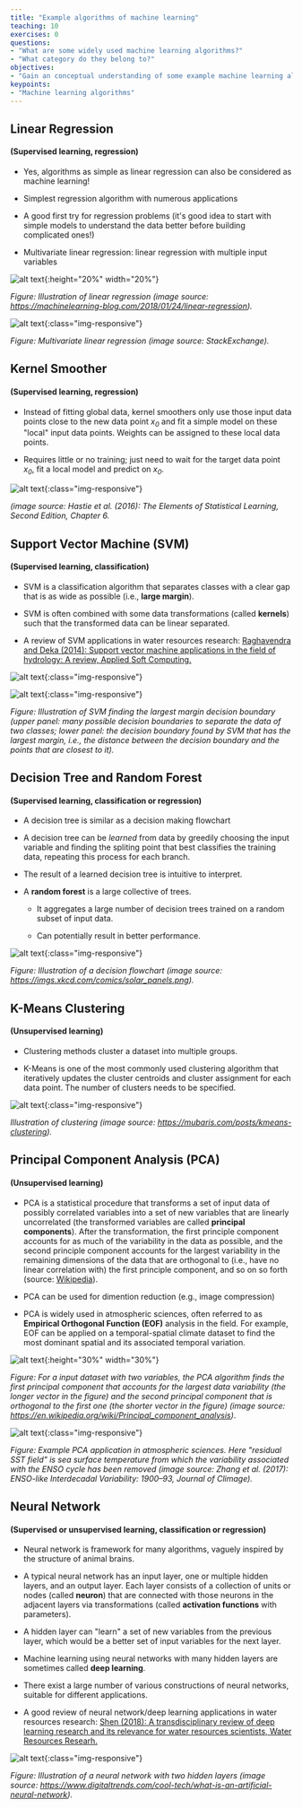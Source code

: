 ```yaml
---
title: "Example algorithms of machine learning"
teaching: 10
exercises: 0
questions:
- "What are some widely used machine learning algorithms?"
- "What category do they belong to?"
objectives:
- "Gain an conceptual understanding of some example machine learning algorithms"
keypoints:
- "Machine learning algorithms"
---
```


## Linear Regression

#### (Supervised learning, regression)

- Yes, algorithms as simple as linear regression can also be considered as machine learning!

- Simplest regression algorithm with numerous applications

- A good first try for regression problems (it's good idea to start with simple models to understand the data better before building complicated ones!)

- Multivariate linear regression: linear regression with multiple input variables

![alt text](https://machinelearningblogcom.files.wordpress.com/2018/01/bildschirmfoto-2018-01-24-um-14-32-02.png){:height="20%" width="20%"}

<i>Figure: Illustration of linear regression (image source: https://machinelearning-blog.com/2018/01/24/linear-regression).</i>


![alt text](https://i.stack.imgur.com/PeX0r.png){:class="img-responsive"}

<i>Figure: Multivariate linear regression (image source: StackExchange).</i>


## Kernel Smoother

#### (Supervised learning, regression)

- Instead of fitting global data, kernel smoothers only use those input data points close to the new data point <i>x<sub>0</sub></i> and fit a simple model on these "local" input data points. Weights can be assigned to these local data points.

- Requires little or no training; just need to wait for the target data point <i>x<sub>0</sub></i>, fit a local model and predict on <i>x<sub>0</sub></i>.

![alt text](../assets/img/local_smoother_ESL.png){:class="img-responsive"}

<i>(image source: Hastie et al. (2016): The Elements of Statistical Learning, Second Edition, Chapter 6.</i>


## Support Vector Machine (SVM)

#### (Supervised learning, classification)

- SVM is a classification algorithm that separates classes with a clear gap that is as wide as possible (i.e., **large margin**).

- SVM is often combined with some data transformations (called **kernels**) such that the transformed data can be linear separated.

- A review of SVM applications in water resources research: [Raghavendra and Deka (2014): Support vector machine applications in the field of hydrology: A review, Applied Soft Computing.](https://www.sciencedirect.com/science/article/pii/S1568494614000611#!)

![alt text](https://eight2late.files.wordpress.com/2017/01/svm-fig-2.png){:class="img-responsive"}

![alt text](https://eight2late.files.wordpress.com/2017/01/svm-fig-3.png){:class="img-responsive"}

<i>Figure: Illustration of SVM finding the largest margin decision boundary (upper panel: many possible decision boundaries to separate the data of two classes; lower panel: the decision boundary found by SVM that has the largest margin, i.e., the distance between the decision boundary and the points that are closest to it).</i>


## Decision Tree and Random Forest

#### (Supervised learning, classification or regression)

- A decision tree is similar as a decision making flowchart

- A decision tree can be *learned* from data by greedily choosing the input variable and finding the spliting point that best classifies the training data, repeating this process for each branch. 

- The result of a learned decision tree is intuitive to interpret.

- A **random forest** is a large collective of trees.

    - It aggregates a large number of decision trees trained on a random subset of input data.

    - Can potentially result in better performance.

![alt text](https://imgs.xkcd.com/comics/solar_panels.png "flowchart, xkcd: Solar Panels"){:class="img-responsive"}

<i>Figure: Illustration of a decision flowchart (image source: https://imgs.xkcd.com/comics/solar_panels.png).</i>


## K-Means Clustering

#### (Unsupervised learning)

- Clustering methods cluster a dataset into multiple groups.

- K-Means is one of the most commonly used clustering algorithm that iteratively updates the cluster centroids and cluster assignment for each data point. The number of clusters needs to be specified.

![alt text](https://i.imgur.com/S65Sk9c.jpg){:class="img-responsive"}

<i> Illustration of clustering (image source: https://mubaris.com/posts/kmeans-clustering). </i>


## Principal Component Analysis (PCA)

#### (Unsupervised learning)

- PCA is a statistical procedure that transforms a set of input data of possibly correlated variables into a set of new variables that are linearly uncorrelated (the transformed variables are called **principal components**). After the transformation, the first principle component accounts for as much of the variability in the data as possible, and the second principle component accounts for the largest variability in the remaining dimensions of the data that are orthogonal to (i.e., have no linear correlation with) the first principle component, and so on so forth (source: [Wikipedia](https://en.wikipedia.org/wiki/Principal_component_analysis)).

- PCA can be used for dimention reduction (e.g., image compression)

- PCA is widely used in atmospheric sciences, often referred to as **Empirical Orthogonal Function (EOF)** analysis in the field. For example, EOF can be applied on a temporal-spatial climate dataset to find the most dominant spatial and its associated temporal variation.

![alt text](https://upload.wikimedia.org/wikipedia/commons/thumb/f/f5/GaussianScatterPCA.svg/1280px-GaussianScatterPCA.svg.png){:height="30%" width="30%"}

<i>Figure: For a input dataset with two variables, the PCA algorithm finds the first principal component that accounts for the largest data variability (the longer vector in the figure) and the second principal component that is orthogonal to the first one (the shorter vector in the figure) (image source: https://en.wikipedia.org/wiki/Principal_component_analysis)</i>.

![alt text](../assets/img/PCA_Zhang_1997.png){:class="img-responsive"}

<i>Figure: Example PCA application in atmospheric sciences. Here "residual SST field" is sea surface temperature from which the variability associated with the ENSO cycle has been removed (image source: Zhang et al. (2017): ENSO-like Interdecadal Variability: 1900–93, Journal of Climage).</i>


## Neural Network

#### (Supervised or unsupervised learning, classification or regression)

- Neural network is framework for many algorithms, vaguely inspired by the structure of animal brains.

- A typical neural network has an input layer, one or multiple hidden layers, and an output layer. Each layer consists of a collection of units or nodes (called **neuron**) that are connected with those neurons in the adjacent layers via transformations (called **activation functions** with parameters).

- A hidden layer can "learn" a set of new variables from the previous layer, which would be a better set of input variables for the next layer.

- Machine learning using neural networks with many hidden layers are sometimes called **deep learning**.

- There exist a large number of various constructions of neural networks, suitable for different applications.

- A good review of neural network/deep learning applications in water resources research: [Shen (2018): A transdisciplinary review of deep learning research and its relevance for water resources scientists, Water Resources Researh.](https://agupubs.onlinelibrary.wiley.com/doi/full/10.1029/2018WR022643)

![alt text](https://icdn6.digitaltrends.com/image/artificial_neural_network_1-720x720.jpg){:class="img-responsive"}

<i>Figure: Illustration of a neural network with two hidden layers (image source: https://www.digitaltrends.com/cool-tech/what-is-an-artificial-neural-network).</i>

